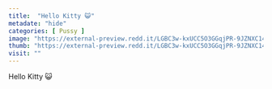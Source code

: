 ```yaml
---
title:  "Hello Kitty 😺"
metadate: "hide"
categories: [ Pussy ]
image: "https://external-preview.redd.it/LGBC3w-kxUCC5O3GGqjPR-9JZNXC14DaKWDB4jUsvDU.jpg?auto=webp&s=8f57d98f4d5da8cac95251bbe9a54fa237a35dd5"
thumb: "https://external-preview.redd.it/LGBC3w-kxUCC5O3GGqjPR-9JZNXC14DaKWDB4jUsvDU.jpg?width=1080&crop=smart&auto=webp&s=1b2d1e54b962f6d10ce0d25d295e30261b472580"
visit: ""
---
```

Hello Kitty 😺
